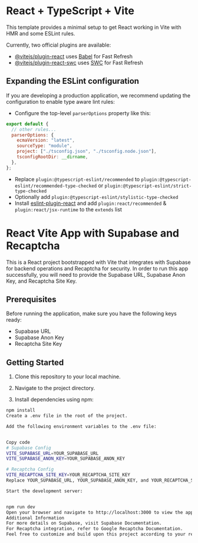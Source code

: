 # React + TypeScript + Vite

This template provides a minimal setup to get React working in Vite with HMR and some ESLint rules.

Currently, two official plugins are available:

- [@vitejs/plugin-react](https://github.com/vitejs/vite-plugin-react/blob/main/packages/plugin-react/README.md) uses [Babel](https://babeljs.io/) for Fast Refresh
- [@vitejs/plugin-react-swc](https://github.com/vitejs/vite-plugin-react-swc) uses [SWC](https://swc.rs/) for Fast Refresh

## Expanding the ESLint configuration

If you are developing a production application, we recommend updating the configuration to enable type aware lint rules:

- Configure the top-level `parserOptions` property like this:

```js
export default {
  // other rules...
  parserOptions: {
    ecmaVersion: "latest",
    sourceType: "module",
    project: ["./tsconfig.json", "./tsconfig.node.json"],
    tsconfigRootDir: __dirname,
  },
};
```

- Replace `plugin:@typescript-eslint/recommended` to `plugin:@typescript-eslint/recommended-type-checked` or `plugin:@typescript-eslint/strict-type-checked`
- Optionally add `plugin:@typescript-eslint/stylistic-type-checked`
- Install [eslint-plugin-react](https://github.com/jsx-eslint/eslint-plugin-react) and add `plugin:react/recommended` & `plugin:react/jsx-runtime` to the `extends` list

# React Vite App with Supabase and Recaptcha

This is a React project bootstrapped with Vite that integrates with Supabase for backend operations and Recaptcha for security. In order to run this app successfully, you will need to provide the Supabase URL, Supabase Anon Key, and Recaptcha Site Key.

## Prerequisites

Before running the application, make sure you have the following keys ready:

- Supabase URL
- Supabase Anon Key
- Recaptcha Site Key

## Getting Started

1. Clone this repository to your local machine.
2. Navigate to the project directory.

3. Install dependencies using npm:

````bash
npm install
Create a .env file in the root of the project.

Add the following environment variables to the .env file:


Copy code
# Supabase Config
VITE_SUPABASE_URL=YOUR_SUPABASE_URL
VITE_SUPABASE_ANON_KEY=YOUR_SUPABASE_ANON_KEY

# Recaptcha Config
VITE_RECAPTCHA_SITE_KEY=YOUR_RECAPTCHA_SITE_KEY
Replace YOUR_SUPABASE_URL, YOUR_SUPABASE_ANON_KEY, and YOUR_RECAPTCHA_SITE_KEY with your actual Supabase URL, Supabase Anon Key, and Recaptcha Site Key respectively.

Start the development server:


npm run dev
Open your browser and navigate to http://localhost:3000 to view the app.
Additional Information
For more details on Supabase, visit Supabase Documentation.
For Recaptcha integration, refer to Google Recaptcha Documentation.
Feel free to customize and build upon this project according to your requirements!
````
